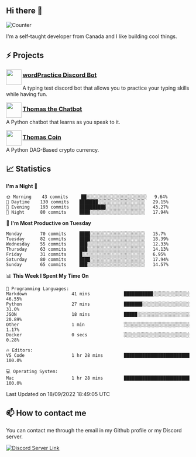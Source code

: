 <h2>Hi there 👋</h2>

![Counter](https://komarev.com/ghpvc/?username=principle105)

<p>I'm a self-taught developer from Canada and I like building cool things.</p>

<h2>⚡ Projects</h2>

<img align="left" src="https://i.imgur.com/BIzs17V.png" width="42" height="42" />
<h3><a target="_blank" href="https://top.gg/bot/743183681182498906">wordPractice Discord Bot</a></h3>
<p>A typing test discord bot that allows you to practice your typing skills while having fun.</p>

<img align="left" src="https://i.imgur.com/1qHopDH.png" width="42" height="42" />
<h3><a href="https://github.com/principle105/thomasthechatbot">Thomas the Chatbot</a></h3>
<p>A Python chatbot that learns as you speak to it.</p>

<img align="left" src="https://i.imgur.com/4FdQpgN.png" width="42" height="42" />
<h3><a href="https://github.com/principle105/thomas">Thomas Coin</a></h3>
<p>A Python DAG-Based crypto currency.</p>

<h2>📈 Statistics</h2>

<!--START_SECTION:waka-->
**I'm a Night 🦉** 

```text
🌞 Morning    43 commits     ██░░░░░░░░░░░░░░░░░░░░░░░   9.64% 
🌆 Daytime    130 commits    ███████░░░░░░░░░░░░░░░░░░   29.15% 
🌃 Evening    193 commits    ██████████░░░░░░░░░░░░░░░   43.27% 
🌙 Night      80 commits     ████░░░░░░░░░░░░░░░░░░░░░   17.94%

```
📅 **I'm Most Productive on Tuesday** 

```text
Monday       70 commits     ████░░░░░░░░░░░░░░░░░░░░░   15.7% 
Tuesday      82 commits     ████░░░░░░░░░░░░░░░░░░░░░   18.39% 
Wednesday    55 commits     ███░░░░░░░░░░░░░░░░░░░░░░   12.33% 
Thursday     63 commits     ███░░░░░░░░░░░░░░░░░░░░░░   14.13% 
Friday       31 commits     █░░░░░░░░░░░░░░░░░░░░░░░░   6.95% 
Saturday     80 commits     ████░░░░░░░░░░░░░░░░░░░░░   17.94% 
Sunday       65 commits     ███░░░░░░░░░░░░░░░░░░░░░░   14.57%

```


📊 **This Week I Spent My Time On** 

```text
💬 Programming Languages: 
Markdown                 41 mins             ███████████░░░░░░░░░░░░░░   46.55% 
Python                   27 mins             ███████░░░░░░░░░░░░░░░░░░   31.0% 
JSON                     18 mins             █████░░░░░░░░░░░░░░░░░░░░   20.89% 
Other                    1 min               ░░░░░░░░░░░░░░░░░░░░░░░░░   1.17% 
Docker                   0 secs              ░░░░░░░░░░░░░░░░░░░░░░░░░   0.28%

🔥 Editors: 
VS Code                  1 hr 28 mins        █████████████████████████   100.0%

💻 Operating System: 
Mac                      1 hr 28 mins        █████████████████████████   100.0%

```


 Last Updated on 18/09/2022 18:49:05 UTC
<!--END_SECTION:waka-->

<h2>📫 How to contact me</h2>

You can contact me through the email in my Github profile or my Discord server.

[![Discord Server Link](https://dcbadge.vercel.app/api/server/DHnk46C)](https://discord.gg/DHnk46C)

